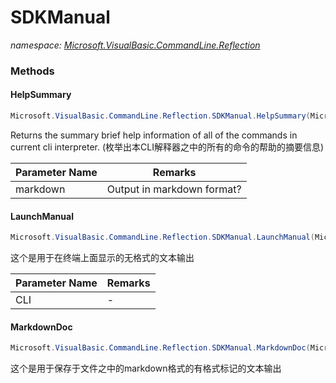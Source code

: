 ﻿# SDKManual
_namespace: [Microsoft.VisualBasic.CommandLine.Reflection](./index.md)_





### Methods

#### HelpSummary
```csharp
Microsoft.VisualBasic.CommandLine.Reflection.SDKManual.HelpSummary(Microsoft.VisualBasic.CommandLine.Interpreter,System.Boolean)
```
Returns the summary brief help information of all of the commands in current cli interpreter.
 (枚举出本CLI解释器之中的所有的命令的帮助的摘要信息)

|Parameter Name|Remarks|
|--------------|-------|
|markdown|Output in markdown format?|


#### LaunchManual
```csharp
Microsoft.VisualBasic.CommandLine.Reflection.SDKManual.LaunchManual(Microsoft.VisualBasic.CommandLine.Interpreter)
```
这个是用于在终端上面显示的无格式的文本输出

|Parameter Name|Remarks|
|--------------|-------|
|CLI|-|


#### MarkdownDoc
```csharp
Microsoft.VisualBasic.CommandLine.Reflection.SDKManual.MarkdownDoc(Microsoft.VisualBasic.CommandLine.Interpreter)
```
这个是用于保存于文件之中的markdown格式的有格式标记的文本输出


